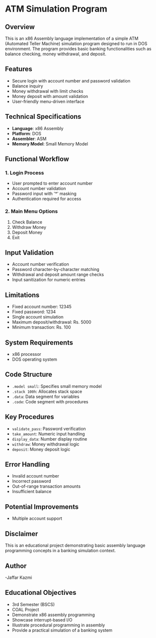# ATM Simulation Program

## Overview
This is an x86 Assembly language implementation of a simple ATM (Automated Teller Machine) simulation program designed to run in DOS environment. The program provides basic banking functionalities such as balance checking, money withdrawal, and deposit.

## Features
- Secure login with account number and password validation
- Balance inquiry
- Money withdrawal with limit checks
- Money deposit with amount validation
- User-friendly menu-driven interface

## Technical Specifications
- **Language**: x86 Assembly
- **Platform**: DOS
- **Assembler**: ASM 
- **Memory Model**: Small Memory Model

## Functional Workflow

### 1. Login Process
- User prompted to enter account number
- Account number validation
- Password input with '*' masking
- Authentication required for access

### 2. Main Menu Options
1. Check Balance
2. Withdraw Money
3. Deposit Money
4. Exit

## Input Validation
- Account number verification
- Password character-by-character matching
- Withdrawal and deposit amount range checks
- Input sanitization for numeric entries

## Limitations
- Fixed account number: 12345
- Fixed password: 1234
- Single account simulation
- Maximum deposit/withdrawal: Rs. 5000
- Minimum transaction: Rs. 100

## System Requirements
- x86 processor
- DOS operating system

## Code Structure
- `.model small`: Specifies small memory model
- `.stack 100h`: Allocates stack space
- `.data`: Data segment for variables
- `.code`: Code segment with procedures

## Key Procedures
- `validate_pass`: Password verification
- `take_amount`: Numeric input handling
- `display_data`: Number display routine
- `withdraw`: Money withdrawal logic
- `deposit`: Money deposit logic

## Error Handling
- Invalid account number
- Incorrect password
- Out-of-range transaction amounts
- Insufficient balance

## Potential Improvements
- Multiple account support

## Disclaimer
This is an educational project demonstrating basic assembly language programming concepts in a banking simulation context.

## Author
-Jaffar Kazmi

## Educational Objectives
- 3rd Semester (BSCS)
- COAL Project
- Demonstrate x86 assembly programming
- Showcase interrupt-based I/O
- Illustrate procedural programming in assembly
- Provide a practical simulation of a banking system
